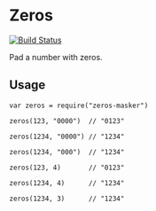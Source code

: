 # Zeros

[![Build Status](https://travis-ci.org/adrianblynch/zeros.svg?branch=master)](https://travis-ci.org/adrianblynch/zeros)

Pad a number with zeros.

## Usage

```
var zeros = require("zeros-masker")

zeros(123, "0000")  // "0123"

zeros(1234, "0000") // "1234"

zeros(1234, "000")  // "1234"

zeros(123, 4)       // "0123"

zeros(1234, 4)      // "1234"

zeros(1234, 3)      // "1234"
```
